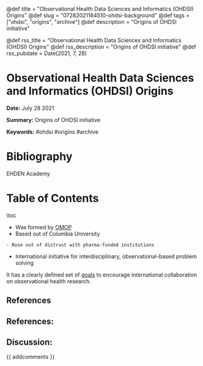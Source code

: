 @def title = "Observational Health Data Sciences and Informatics (OHDSI) Origins"
@def slug = "07282021184510-ohdsi-background"
@def tags = ["ohdsi", "origins", "archive"]
@def description = "Origins of OHDSI initiative"

@def rss_title = "Observational Health Data Sciences and Informatics (OHDSI) Origins"
@def rss_description = "Origins of OHDSI initiative"
@def rss_pubdate = Date(2021, 7, 28)


Observational Health Data Sciences and Informatics (OHDSI) Origins
=========

**Date:** July 28 2021

**Summary:** Origins of OHDSI initiative

**Keywords:** #ohdsi #origins #archive

Bibliography
==========

EHDEN Academy

Table of Contents
=========

\toc

  * Was formed by [OMOP](/07282021181744-origins-omop.md)
  * Based out of Columbia University

```
- Rose out of distrust with pharma-funded institutions
```

  * International initiative for interdisciplinary, observational-based problem solving

It has a clearly defined set of [goals](/07282021185354-ohdsi-goals.md) to encourage international collaboration on observational health research.

## References

## References:
## Discussion: 

{{ addcomments }}
